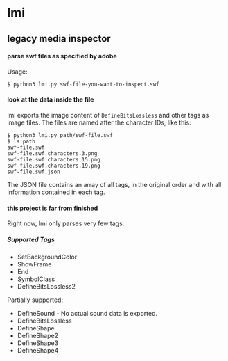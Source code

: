 # lmi
## legacy media inspector
#### parse swf files as specified by adobe

Usage:
```
$ python3 lmi.py swf-file-you-want-to-inspect.swf
```

#### look at the data inside the file

lmi exports the image content of `DefineBitsLossless` and other tags as image files. The files are named after the character IDs, like this:
```
$ python3 lmi.py path/swf-file.swf
$ ls path
swf-file.swf
swf-file.swf.characters.3.png
swf-file.swf.characters.15.png
swf-file.swf.characters.19.png
swf-file.swf.json
```
The JSON file contains an array of all tags, in the original order and with all information contained in each tag.

#### this project is far from finished

Right now, lmi only parses very few tags.

##### Supported Tags
* SetBackgroundColor
* ShowFrame
* End
* SymbolClass
* DefineBitsLossless2

Partially supported:
* DefineSound - No actual sound data is exported.
* DefineBitsLossless
* DefineShape
* DefineShape2
* DefineShape3
* DefineShape4